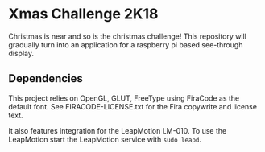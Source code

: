 # Xmas Challenge 2K18

Christmas is near and so is the christmas challenge! This repository will
gradually turn into an application for a raspberry pi based see-through display.

## Dependencies

This project relies on OpenGL, GLUT, FreeType using FiraCode as the default 
font. See FIRACODE-LICENSE.txt for the Fira copywrite and license text.

It also features integration for the LeapMotion LM-010. To use the LeapMotion
start the LeapMotion service with `sudo leapd`.

